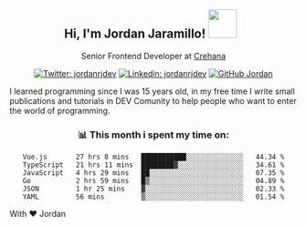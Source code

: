 <div align="center">
<h2 style="margin-right:10px;">Hi, I'm Jordan Jaramillo! <img src="https://media.giphy.com/media/Wj7lNjMNDxSmc/source.gif" width="50" > </h2>

<p>Senior Frontend Developer at <a href="https://www.crehana.com/">Crehana</a></p>

[![Twitter: jordanrjdev](https://img.shields.io/twitter/follow/jordanrjdev?style=social)](https://twitter.com/jordanrjdev)
[![Linkedin: jordanrjdev](https://img.shields.io/badge/-jordanrjdev-blue?style=flat-square&logo=Linkedin&logoColor=white&link=https://www.linkedin.com/in/jordanrjdev/)](https://www.linkedin.com/in/jordanrjdev/)
[![GitHub Jordan](https://img.shields.io/github/followers/jnadroj?label=follow&style=social)](https://github.com/jnadroj)

</div>
I learned programming since I was 15 years old, in my free time I write small publications and tutorials in DEV Comunity to help people who want to enter the world of programming.

<div align="center">

### 📊 **This month i spent my time on:**

<!--START_SECTION:waka-->

```text
Vue.js       27 hrs 8 mins   ███████████░░░░░░░░░░░░░░   44.34 %
TypeScript   21 hrs 11 mins  ████████▓░░░░░░░░░░░░░░░░   34.61 %
JavaScript   4 hrs 29 mins   ██░░░░░░░░░░░░░░░░░░░░░░░   07.35 %
Go           2 hrs 59 mins   █▒░░░░░░░░░░░░░░░░░░░░░░░   04.89 %
JSON         1 hr 25 mins    ▓░░░░░░░░░░░░░░░░░░░░░░░░   02.33 %
YAML         56 mins         ▒░░░░░░░░░░░░░░░░░░░░░░░░   01.54 %
```

<!--END_SECTION:waka-->

</div>

With ❤️ Jordan
